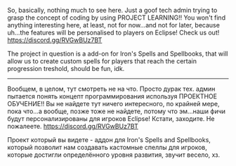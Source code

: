 So, basically, nothing much to see here. Just a goof tech admin trying to grasp the concept of coding by using PROJECT LEARNING!!
You won't find anything interesting here, at least, not for now...and not for later, because uh...the features will be personalised to players on Eclipse!
Check us out! https://discord.gg/RVGwBUz7BT

The project in question is a add-on for Iron's Spells and Spellbooks, that will allow us to create custom spells for players that reach the certain progression treshold, should be fun, idk.

--------------------------------------------------------------------------------------------------------------------------------------------------------------------------------------------

Вообщем, в целом, тут смотреть не на что. Просто дурак тех. админ пытается понять концепт программирования используя ПРОЕКТНОЕ ОБУЧЕНИЕ!!
Вы не найдете тут ничего интересного, по крайней мере, пока что...а вообще, позже тоже не найдете, потому что эм...наши фичи будут персонализированы для игроков Eclipse!
Кстати, заходите. Не пожалеете. https://discord.gg/RVGwBUz7BT

Проект который вы видете - аддон для Iron's Spells and Spellbooks, который позволит нам создавать кастомные спеллы для игроков, которые достигли определённого уровня развития, звучит весело, хз.
